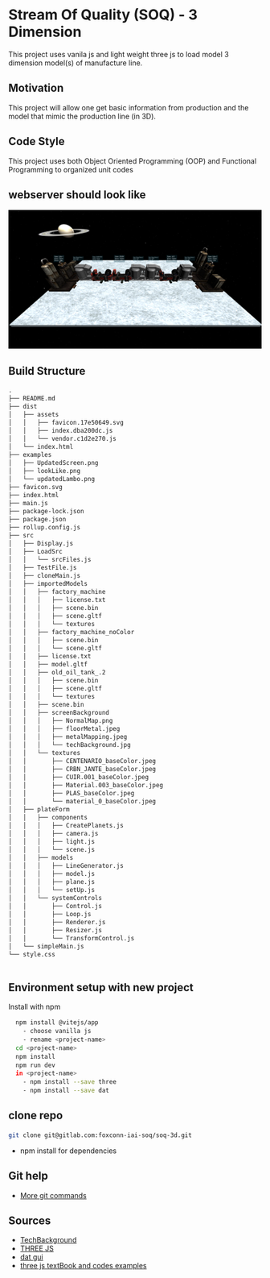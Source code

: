 
# Stream Of Quality (SOQ) - 3 Dimension

This project uses vanila js and light weight three js to load model 3 dimension model(s) of manufacture line.


## Motivation

This project will allow one get basic information from production and the model that mimic the production line (in 3D). 

## Code Style

This project uses both Object Oriented Programming (OOP) and Functional Programming to organized unit codes

## webserver should look like

![App Screenshot](examples/lookLike.png)


## Build Structure

```
.
├── README.md
├── dist
│   ├── assets
│   │   ├── favicon.17e50649.svg
│   │   ├── index.dba200dc.js
│   │   └── vendor.c1d2e270.js
│   └── index.html
├── examples
│   ├── UpdatedScreen.png
│   ├── lookLike.png
│   └── updatedLambo.png
├── favicon.svg
├── index.html
├── main.js
├── package-lock.json
├── package.json
├── rollup.config.js
├── src
│   ├── Display.js
│   ├── LoadSrc
│   │   └── srcFiles.js
│   ├── TestFile.js
│   ├── cloneMain.js
│   ├── importedModels
│   │   ├── factory_machine
│   │   │   ├── license.txt
│   │   │   ├── scene.bin
│   │   │   ├── scene.gltf
│   │   │   └── textures
│   │   ├── factory_machine_noColor
│   │   │   ├── scene.bin
│   │   │   └── scene.gltf
│   │   ├── license.txt
│   │   ├── model.gltf
│   │   ├── old_oil_tank_.2
│   │   │   ├── scene.bin
│   │   │   ├── scene.gltf
│   │   │   └── textures
│   │   ├── scene.bin
│   │   ├── screenBackground
│   │   │   ├── NormalMap.png
│   │   │   ├── floorMetal.jpeg
│   │   │   ├── metalMapping.jpeg
│   │   │   └── techBackground.jpg
│   │   └── textures
│   │       ├── CENTENARIO_baseColor.jpeg
│   │       ├── CRBN_JANTE_baseColor.jpeg
│   │       ├── CUIR.001_baseColor.jpeg
│   │       ├── Material.003_baseColor.jpeg
│   │       ├── PLAS_baseColor.jpeg
│   │       └── material_0_baseColor.jpeg
│   ├── plateForm
│   │   ├── components
│   │   │   ├── CreatePlanets.js
│   │   │   ├── camera.js
│   │   │   ├── light.js
│   │   │   └── scene.js
│   │   ├── models
│   │   │   ├── LineGenerator.js
│   │   │   ├── model.js
│   │   │   ├── plane.js
│   │   │   └── setUp.js
│   │   └── systemControls
│   │       ├── Control.js
│   │       ├── Loop.js
│   │       ├── Renderer.js
│   │       ├── Resizer.js
│   │       └── TransformControl.js
│   └── simpleMain.js
└── style.css


```
## Environment setup with new project
Install with npm

```bash
  npm install @vitejs/app
    - choose vanilla js
    - rename <project-name>
  cd <project-name>
  npm install
  npm run dev
  in <project-name>
    - npm install --save three
    - npm install --save dat
```
## clone repo
```sh
git clone git@gitlab.com:foxconn-iai-soq/soq-3d.git
```
- npm install for dependencies
    
## Git help

 - [More git commands](https://confluence.atlassian.com/bitbucketserver/basic-git-commands-776639767.html)

## Sources

- [TechBackground](https://www.shutterstock.com/search/hi+tech+show)
- [THREE JS](https://threejs.org/)
- [dat gui](https://github.com/dataarts/dat.gui)
- [three js textBook and codes examples](https://discoverthreejs.com/book/first-steps/load-models/)